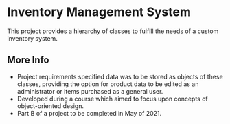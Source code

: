 # Inventory Management System

This project provides a hierarchy of classes to fulfill the needs of a custom inventory system. 

## More Info 

* Project requirements specified data was to be stored as objects of these classes, providing the option for product data to be edited as an administrator or items purchased as a general user. 
* Developed during a course which aimed to focus upon concepts of object-oriented design.
* Part B of a project to be completed in May of 2021.